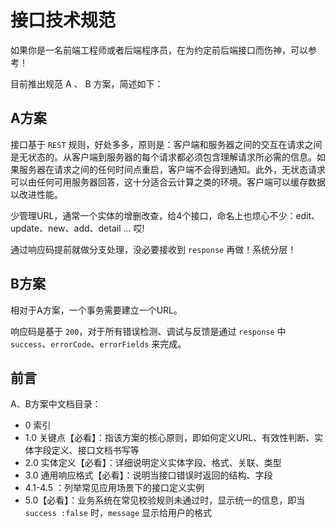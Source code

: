 # 接口技术规范

如果你是一名前端工程师或者后端程序员，在为约定前后端接口而伤神，可以参考！

目前推出规范 A 、 B 方案，简述如下：

## A方案 ##

接口基于 `REST` 规则，好处多多，原则是：客户端和服务器之间的交互在请求之间是无状态的。从客户端到服务器的每个请求都必须包含理解请求所必需的信息。如果服务器在请求之间的任何时间点重启，客户端不会得到通知。此外，无状态请求可以由任何可用服务器回答，这十分适合云计算之类的环境。客户端可以缓存数据以改进性能。

少管理URL，通常一个实体的增删改查，给4个接口，命名上也烦心不少：edit、update、new、add、detail ... 哎!

通过响应码提前就做分支处理，没必要接收到 `response` 再做！系统分层！


## B方案 ##

相对于A方案，一个事务需要建立一个URL。

响应码是基于 `200`，对于所有错误检测、调试与反馈是通过 `response` 中 `success`、`errorCode`、`errorFields` 来完成。

## 前言 ##

A、B方案中文档目录：

- 0 索引
- 1.0 关键点【必看】：指该方案的核心原则，即如何定义URL、有效性判断、实体字段定义、接口文档书写等 
- 2.0 实体定义【必看】：详细说明定义实体字段、格式、关联、类型
- 3.0 通用响应格式【必看】：说明当接口错误时返回的结构、字段
- 4.1-4.5 ：列举常见应用场景下的接口定义实例
- 5.0【必看】：业务系统在常见校验规则未通过时，显示统一的信息，即当 `success :false` 时，`message` 显示给用户的格式